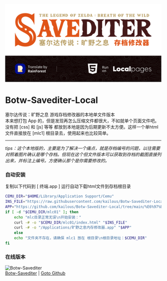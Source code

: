 ![](bin/cover.png)
# Botw-Savediter-Local
塞尔达传说：旷野之息 游戏存档修改器的本地单文件版本 <br/>
本来想打包 App 的，但是发现再怎么压缩文件都很大，不如就单个页面文件吧。没有把 [css] 和 [js] 等等 都放到本地是因为后期更新不太方便。这样一个单html文件直接放在 [mlc1] 根目录去，使用起来也比较简单。

----

*tips：这个本地版的，主要是为了解决一个痛点，就是存档编号的问题，以往需要对照着图片确认是哪个存档。但现在这个但文件版本可以获取到存档的截图直接列出来，并标注上编号。方便确认那个是你需要修改的。*

### 自动安装

复制以下代码到 [ 终端.app ] 运行自动下载html文件到存档根目录
```sh
CEMU_DIR="$HOME/Library/Application Support/Cemu"
INS_FILE="https://raw.githubusercontent.com/kailous/Botw-Savediter-Local/main/index.html"
APP="https://github.com/kailous/Botw-Savediter-Local/tree/main/%E6%97%B7%E9%87%8E%E4%B9%8B%E6%81%AF%E5%AD%98%E6%A1%A3%E4%BF%AE%E6%94%B9%E5%99%A8.app"
if [ -d "$CEMU_DIR/mlc01" ]; then
    echo "mlc目录正常无误\n开始安装："
    curl -# -o "$CEMU_DIR/mlc01/index.html" "$INS_FILE"
    curl -# -o "/Applications/旷野之息内存修改器.app" "$APP"
    else
    echo "文件夹不存在，请确保 mlc1 放在 根目录\n根目录地址：$CEMU_DIR"
fi
```


### 在线版本
![Botw-Savediter](http://kailous.github.io/Botw-Savediter/cover.png)     
[Botw-Savediter](https://kailous.github.io/Botw-Savediter/) | [Goto Github](https://github.com/kailous/Botw-Savediter)
